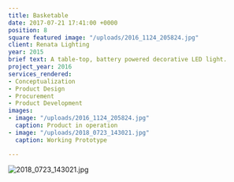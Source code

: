 ```yaml
---
title: Basketable
date: 2017-07-21 17:41:00 +0000
position: 8
square featured image: "/uploads/2016_1124_205824.jpg"
client: Renata Lighting
year: 2015
brief text: A table-top, battery powered decorative LED light.
project_year: 2016
services_rendered:
- Conceptualization
- Product Design
- Procurement
- Product Development
images:
- image: "/uploads/2016_1124_205824.jpg"
  caption: Product in operation
- image: "/uploads/2018_0723_143021.jpg"
  caption: Working Prototype

---
```

![2018_0723_143021.jpg](/uploads/2018_0723_143021.jpg)